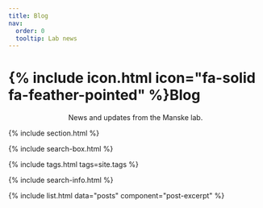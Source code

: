 ```yaml
---
title: Blog
nav:
  order: 0
  tooltip: Lab news
---
```


# {% include icon.html icon="fa-solid fa-feather-pointed" %}Blog

<p style="text-align: center;">News and updates from the Manske lab.</p>

{% include section.html %}

{% include search-box.html %}

{% include tags.html tags=site.tags %}

{% include search-info.html %}

{% include list.html data="posts" component="post-excerpt" %}
